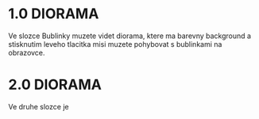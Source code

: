 # 1.0 DIORAMA
Ve slozce Bublinky muzete videt diorama, ktere ma barevny background a stisknutim leveho tlacitka misi muzete pohybovat s bublinkami na obrazovce.
# 2.0 DIORAMA 
Ve druhe slozce je 

